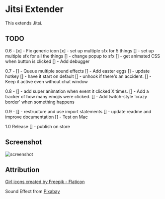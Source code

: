 # Jitsi Extender

This extends Jitsi. 

## TODO 

0.6 - 
[x] - Fix generic icon
[x] - set up multiple sfx for 5 things
[] - set up multiple sfx for all the things
[] - change popup to sfx
[] - get animated CSS when button is clicked
[] - Add debugger

0.7 - 
[] - Queue multiple sound effects
[] - Add easter eggs
[] - update hotkey
[] - have it start on default
[] - unhook if there's an accident. 
[] - Keep it active even without chat window

0.8 - 
[] - add super animation when event it clicked X times.
[] - Add a tracker of how many emojis were clicked.
[] - Add twitch-style 'crazy border' when something happens

0.9 -
[] - restructure and use import statements
[] - update readme and improve documentation
[] - Test on Mac


1.0 Release
[] - publish on store
     
## Screenshot
![screenshot](/apps/samples/hello-world/assets/screenshot_1280_800.png)


## Attribution

<a href="https://www.flaticon.com/free-icons/girl" title="girl icons">Girl icons created by Freepik - Flaticon</a>

Sound Effect from <a href="https://pixabay.com/sound-effects/?utm_source=link-attribution&amp;utm_medium=referral&amp;utm_campaign=music&amp;utm_content=6185">Pixabay</a>
